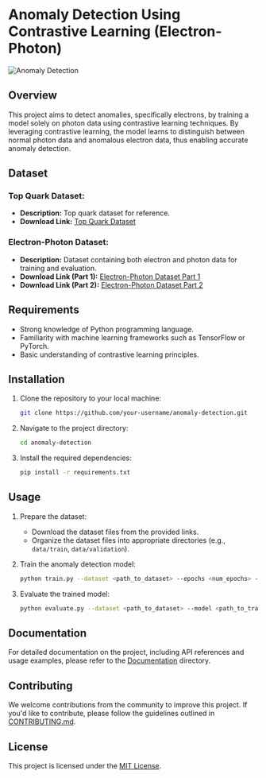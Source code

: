 # Anomaly Detection Using Contrastive Learning (Electron-Photon)

![Anomaly Detection](https://user-images.githubusercontent.com/113689877/193227014-c6edf7e3-1618-4d93-a089-171128fec6aa.png)

## Overview
This project aims to detect anomalies, specifically electrons, by training a model solely on photon data using contrastive learning techniques. By leveraging contrastive learning, the model learns to distinguish between normal photon data and anomalous electron data, thus enabling accurate anomaly detection.

## Dataset
### Top Quark Dataset:
- **Description:** Top quark dataset for reference.
- **Download Link:** [Top Quark Dataset](https://drive.google.com/drive/folders/1WXc1-wetvaiufNzAcVg23DEBK2QBYhp9?usp=sharing)

### Electron-Photon Dataset:
- **Description:** Dataset containing both electron and photon data for training and evaluation.
- **Download Link (Part 1):** [Electron-Photon Dataset Part 1](https://cernbox.cern.ch/index.php/s/sHjzCNFTFxutYCj/download)
- **Download Link (Part 2):** [Electron-Photon Dataset Part 2](https://cernbox.cern.ch/index.php/s/69nGEZjOy3xGxBq/download)

## Requirements
- Strong knowledge of Python programming language.
- Familiarity with machine learning frameworks such as TensorFlow or PyTorch.
- Basic understanding of contrastive learning principles.

## Installation
1. Clone the repository to your local machine:
    ```bash
    git clone https://github.com/your-username/anomaly-detection.git
    ```
2. Navigate to the project directory:
    ```bash
    cd anomaly-detection
    ```
3. Install the required dependencies:
    ```bash
    pip install -r requirements.txt
    ```

## Usage
1. Prepare the dataset:
   - Download the dataset files from the provided links.
   - Organize the dataset files into appropriate directories (e.g., `data/train`, `data/validation`).

2. Train the anomaly detection model:
    ```bash
    python train.py --dataset <path_to_dataset> --epochs <num_epochs> --batch_size <batch_size>
    ```

3. Evaluate the trained model:
    ```bash
    python evaluate.py --dataset <path_to_dataset> --model <path_to_trained_model>
    ```

## Documentation
For detailed documentation on the project, including API references and usage examples, please refer to the [Documentation](docs/) directory.

## Contributing
We welcome contributions from the community to improve this project. If you'd like to contribute, please follow the guidelines outlined in [CONTRIBUTING.md](CONTRIBUTING.md).

## License
This project is licensed under the [MIT License](LICENSE).
